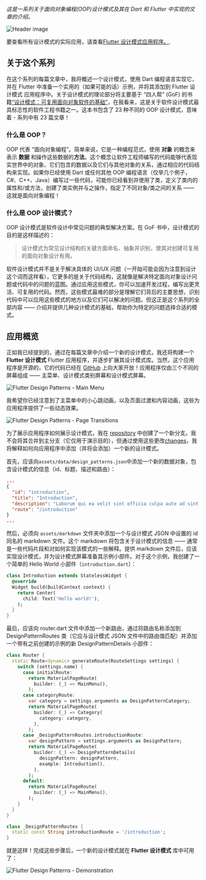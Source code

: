 
_这是一系列关于面向对象编程(OOP)设计模式及其在 Dart 和 Flutter 中实现的文章的介绍。_

![Header image](./img/header.png)

<!--truncate-->
要查看所有设计模式的实际应用，请查看[Flutter 设计模式应用程序。](https://flutterdesignpatterns.com/).
## 关于这个系列

在这个系列的每篇文章中，我将概述一个设计模式，使用 Dart 编程语言实现它，并在 Flutter 中准备一个实用的（如果可能的话）示例，并将其添加到 Flutter 设计模式 应用程序中。关于设计模式的理论部分将主要基于 “四人帮” (GoF) 的书籍[“设计模式：可复用面向对象软件的基础”](https://en.wikipedia.org/wiki/Design_Patterns)，在我看来，这是关于软件设计模式最具标志性的软件工程书籍之一。这本书包含了 23 种不同的 OOP 设计模式，意味着 - 系列中有 23 篇文章！

### 什么是 OOP？
OOP 代表 “面向对象编程”。简单来说，它是一种编程范式，使用 **对象** 的概念来表示 **数据** 和操作这些数据的**方法**。这个概念让软件工程师编写的代码能够代表现实世界中的对象、它们包含的数据以及它们与其他对象的关系，通过相应的代码结构来实现。如果你已经使用 Dart 或任何其他 OOP 编程语言（仅举几个例子，C#、C++、Java）编写过一些代码，可能你已经看到并使用了类，定义了类内的属性和/或方法，创建了类实例并与之操作，指定了不同对象/类之间的关系 —— 这就是面向对象编程！

### 什么是 OOP 设计模式？
OOP 设计模式是软件设计中常见问题的典型解决方案。在 GoF 书中，设计模式的目的是这样描述的：

> 设计模式为常见设计结构的关键方面命名、抽象并识别，使其对创建可复用的面向对象设计有用。

软件设计模式并不是关于解决具体的 UI/UX 问题（一开始可能会因为注意到设计这个词而这样看），它更多的是关于代码结构，这就像是解决特定面向对象设计问题或代码中的问题的蓝图。通过应用这些模式，你可以加速开发过程，编写出更灵活、可复用的代码。然而，这些模式最难的部分是理解它们背后的主要思想，识别代码中可以应用这些模式的地方以及它们可以解决的问题。但这正是这个系列的全部内容 —— 介绍并提供几种设计模式的基础，帮助你为特定的问题选择合适的模式。

## 应用概览
正如我已经提到的，通过在每篇文章中介绍一个新的设计模式，我还将构建一个 **Flutter 设计模式** Flutter 应用程序，并逐步扩展其设计模式库。当然，这个应用程序是开源的，它的代码已经在 [GitHub](https://github.com/mkobuolys/flutter-design-patterns) 上向大家开放！应用程序仅由三个不同的屏幕组成 —— 主菜单、设计模式类别屏幕和设计模式屏幕。

![Flutter Design Patterns - Main Menu](./img/main-menu.gif)

我希望你已经注意到了主菜单中的小心跳动画，以及页面过渡和内容动画，这些为应用程序提供了一些动态效果。

![Flutter Design Patterns - Page Transitions](./img/page-transitions.gif)

为了展示应用程序如何展示设计模式，我在 [repository](https://github.com/mkobuolys/flutter-design-patterns/tree/0-introduction) 中创建了一个新分支。我不会将其合并到主分支（它仅用于演示目的），但通过使用这些更改[changes](https://github.com/mkobuolys/flutter-design-patterns/commit/3320e126d1e78730267a1f7709c3cb50e8c8e8ab)，我将解释如何向应用程序中添加（并将会添加）一个新的设计模式。

首先，应该向`assets/data/design_patterns.json`中添加一个新的数据对象，包含设计模式的信息（id、标题、描述和路由）：

```json title="design_patterns.json"
...
{
  "id": "introduction",
  "title": "Introduction",
  "description": "Laborum qui ea velit sint officia culpa aute ad sint fugiat excepteur ex pariatur consectetur.",
  "route": "/introduction"
}
...
```

然后，必须向 `assets/markdown` 文件夹中添加一个与设计模式 JSON 中设置的 id 同名的 markdown 文件。这个 markdown 将包含关于设计模式的信息 —— 通常是一些代码片段和对如何实现该模式的一些解释。提供 markdown 文件后，应该实现设计模式，并为设计模式屏幕准备其示例小部件。对于这个示例，我创建了一个简单的 Hello World 小部件（`introduction.dart`）：

```dart title="introduction.dart"
class Introduction extends StatelessWidget {
  @override
  Widget build(BuildContext context) {
    return Center(
      child: Text('Hello world!'),
    );
  }
}
```

最后，应该向 router.dart 文件中添加一个新路由，通过将路由名称添加到 DesignPatternRoutes 类（它应与设计模式 JSON 文件中的路由值匹配）并添加一个带有之前创建的示例的新 DesignPatternDetails 小部件：

```dart title="router.dart" {15-22}
class Router {
  static Route<dynamic> generateRoute(RouteSettings settings) {
    switch (settings.name) {
      case initialRoute:
        return MaterialPageRoute(
          builder: (_) => MainMenu(),
        );
      case categoryRoute:
        var category = settings.arguments as DesignPatternCategory;
        return MaterialPageRoute(
          builder: (_) => Category(
            category: category,
          ),
        );
      case _DesignPatternRoutes.introductionRoute:
        var designPattern = settings.arguments as DesignPattern;
        return MaterialPageRoute(
          builder: (_) => DesignPatternDetails(
            designPattern: designPattern,
            example: Introduction(),
          ),
        );
      default:
        return MaterialPageRoute(
          builder: (_) => MainMenu(),
        );
    }
  }
}

class _DesignPatternRoutes {
  static const String introductionRoute = '/introduction';
}
```

就是这样！完成这些步骤后，一个新的设计模式就在 **Flutter 设计模式** 库中可用了：

![Flutter Design Patterns - Demonstration](./img/demonstration.gif)

